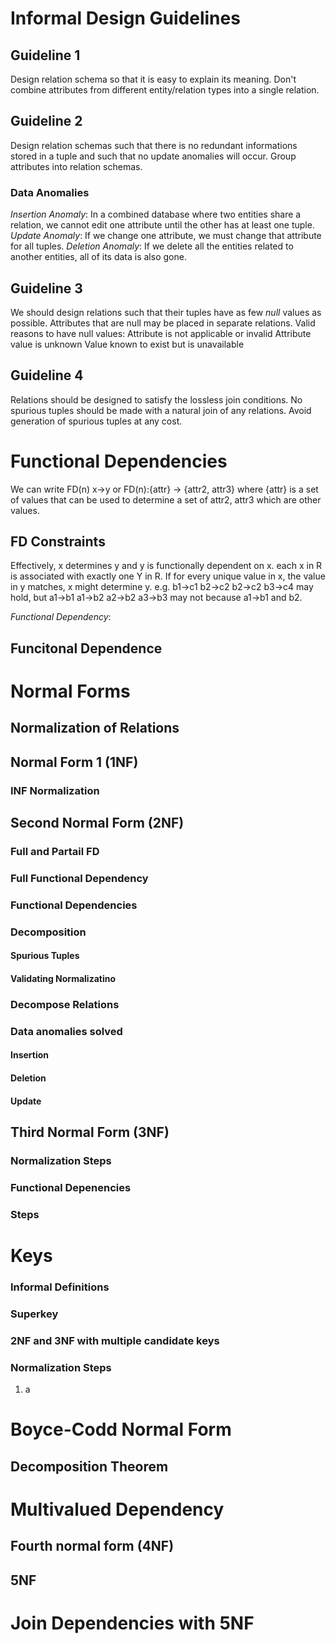 # Informal Design Guidelines

## Guideline 1

Design relation schema so that it is easy to explain its meaning. Don't combine attributes from different entity/relation types into a single relation. 
## Guideline 2

Design relation schemas such that there is no redundant informations stored in a tuple and such that no update anomalies will occur. Group attributes into relation schemas. 
### Data Anomalies
*Insertion Anomaly*: In a combined database where two entities share a relation, we cannot edit one attribute until the other has at least one tuple. 
*Update Anomaly*: If we change one attribute, we must change that attribute for all tuples. 
*Deletion Anomaly*: If we delete all the entities related to another entities, all of its data is also gone. 
## Guideline 3
We should design relations such that their tuples have as few *null* values as possible. Attributes that are null may be placed in separate relations. 
Valid reasons to have null values:
Attribute is not applicable or invalid
Attribute value is unknown
Value known to exist but is unavailable
## Guideline 4
Relations should be designed to satisfy the lossless join conditions. No spurious tuples should be made with a natural join of any relations. 
Avoid generation of spurious tuples at any cost. 
# Functional Dependencies
We can write FD(n) x->y or FD(n):{attr} -> {attr2, attr3} where {attr} is a set of values that can be used to determine a set of attr2, attr3 which are other values. 
## FD Constraints
Effectively, x determines y and y is functionally dependent on x. each x in R is associated with exactly one Y in R. If for every unique value in x, the value in y matches, x might determine y. e.g. b1->c1 b2->c2 b2->c2 b3->c4 may hold, but a1->b1 a1->b2 a2->b2 a3->b3 may not because a1->b1 and b2. 

*Functional Dependency*: 

## Funcitonal Dependence

# Normal Forms

## Normalization of Relations

## Normal Form 1 (1NF)

### INF Normalization

## Second Normal Form (2NF)
### Full and Partail FD

### Full Functional Dependency

### Functional Dependencies

### Decomposition

#### Spurious Tuples

#### Validating Normalizatino

### Decompose Relations

### Data anomalies solved

#### Insertion
#### Deletion

#### Update

## Third Normal Form (3NF)

### Normalization Steps

### Functional Depenencies

### Steps

# Keys

### Informal Definitions

### Superkey

### 2NF and 3NF with multiple candidate keys

### Normalization Steps

1. a

# Boyce-Codd Normal Form

## Decomposition Theorem

# Multivalued Dependency

## Fourth normal form (4NF)

## 5NF

# Join Dependencies with 5NF

